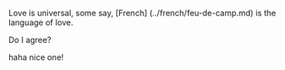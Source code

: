 Love is universal, some say, [French] (../french/feu-de-camp.md) is the language of love. 

Do I agree?

haha nice one!
